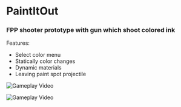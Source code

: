 # PaintItOut

<h3> FPP shooter prototype with gun which shoot colored ink</h3>

Features:
- Select color menu
- Statically color changes
- Dynamic materials
- Leaving paint spot projectile


![Gameplay Video](https://github.com/apokrif6/apokrif6.github.io/blob/main/assets/github/paintitout_gif2.gif)

![Gameplay Video](https://github.com/apokrif6/apokrif6.github.io/blob/main/assets/github/paintitout_gif1.gif)
